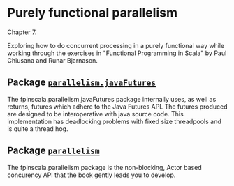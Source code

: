 # Purely functional parallelism

Chapter 7.

Exploring how to do concurrent processing in a purely functional way
while working through the exercises in "Functional Programming in Scala"
by Paul Chiusana and Runar Bjarnason.

## Package [`parallelism.javaFutures`](parallelismJavaFutures.md)

The fpinscala.parallelism.javaFutures package internally uses, as well as
returns, futures which adhere to the Java Futures API.  The futures produced
are designed to be interoperative with java source code.  This implementation
has deadlocking problems with fixed size threadpools and is quite a thread hog.

## Package [`parallelism`](parallelism.md)

The fpinscala.parallelism package is the non-blocking, Actor based concurency
API that the book gently leads you to develop.

